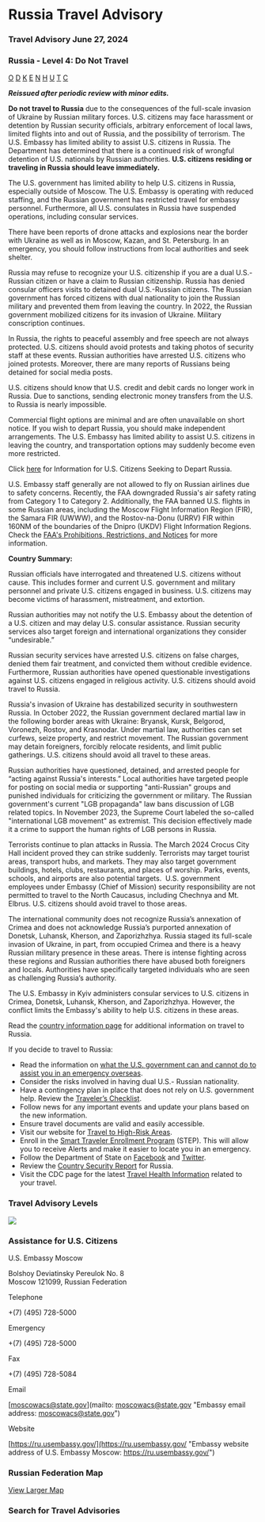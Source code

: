 # Russia Travel Advisory

### Travel Advisory June 27, 2024

### Russia - Level 4: Do Not Travel

[O](javascript:void(0); "Tool Tip: Other")
[D](javascript:void(0); "Tool Tip: Wrongful Detention")
[K](javascript:void(0); "Tool Tip: Kidnap and Hostage")
[E](javascript:void(0); "Tool Tip: Event")
[N](javascript:void(0); "Tool Tip: Disaster")
[H](javascript:void(0); "Tool Tip: Health")
[U](javascript:void(0); "Tool Tip: Civil Unrest")
[T](javascript:void(0); "Tool Tip: Terrorism")
[C](javascript:void(0); "Tool Tip: Crimes")

***Reissued after periodic review with minor edits.***

**Do not travel to Russia** due to the consequences of the full-scale invasion of Ukraine by Russian military forces. U.S. citizens may face harassment or detention by Russian security officials, arbitrary enforcement of local laws, limited flights into and out of Russia, and the possibility of terrorism. The U.S. Embassy has limited ability to assist U.S. citizens in Russia. The Department has determined that there is a continued risk of wrongful detention of U.S. nationals by Russian authorities. **U.S. citizens residing or traveling in Russia should leave immediately.**

The U.S. government has limited ability to help U.S. citizens in Russia, especially outside of Moscow. The U.S. Embassy is operating with reduced staffing, and the Russian government has restricted travel for embassy personnel. Furthermore, all U.S. consulates in Russia have suspended operations, including consular services.

There have been reports of drone attacks and explosions near the border with Ukraine as well as in Moscow, Kazan, and St. Petersburg. In an emergency, you should follow instructions from local authorities and seek shelter.

Russia may refuse to recognize your U.S. citizenship if you are a dual U.S.-Russian citizen or have a claim to Russian citizenship. Russia has denied consular officers visits to detained dual U.S.-Russian citizens. The Russian government has forced citizens with dual nationality to join the Russian military and prevented them from leaving the country. In 2022, the Russian government mobilized citizens for its invasion of Ukraine. Military conscription continues.

In Russia, the rights to peaceful assembly and free speech are not always protected. U.S. citizens should avoid protests and taking photos of security staff at these events. Russian authorities have arrested U.S. citizens who joined protests. Moreover, there are many reports of Russians being detained for social media posts.

U.S. citizens should know that U.S. credit and debit cards no longer work in Russia. Due to sanctions, sending electronic money transfers from the U.S. to Russia is nearly impossible.

Commercial flight options are minimal and are often unavailable on short notice. If you wish to depart Russia, you should make independent arrangements. The U.S. Embassy has limited ability to assist U.S. citizens in leaving the country, and transportation options may suddenly become even more restricted.

Click [here](https://travel.state.gov/content/travel/en/international-travel/before-you-go/informationforuscitizeninrussia.html) for Information for U.S. Citizens Seeking to Depart Russia.

U.S. Embassy staff generally are not allowed to fly on Russian airlines due to safety concerns. Recently, the FAA downgraded Russia's air safety rating from Category 1 to Category 2. Additionally, the FAA banned U.S. flights in some Russian areas, including the Moscow Flight Information Region (FIR), the Samara FIR (UWWW), and the Rostov-na-Donu (URRV) FIR within 160NM of the boundaries of the Dnipro (UKDV) Flight Information Regions. Check the [FAA's Prohibitions, Restrictions, and Notices](https://www.faa.gov/air_traffic/publications/us_restrictions#RussianFederation) for more information.

**Country Summary:**

Russian officials have interrogated and threatened U.S. citizens without cause. This includes former and current U.S. government and military personnel and private U.S. citizens engaged in business. U.S. citizens may become victims of harassment, mistreatment, and extortion.

Russian authorities may not notify the U.S. Embassy about the detention of a U.S. citizen and may delay U.S. consular assistance. Russian security services also target foreign and international organizations they consider “undesirable.”

Russian security services have arrested U.S. citizens on false charges, denied them fair treatment, and convicted them without credible evidence. Furthermore, Russian authorities have opened questionable investigations against U.S. citizens engaged in religious activity. U.S. citizens should avoid travel to Russia.

Russia's invasion of Ukraine has destabilized security in southwestern Russia. In October 2022, the Russian government declared martial law in the following border areas with Ukraine: Bryansk, Kursk, Belgorod, Voronezh, Rostov, and Krasnodar. Under martial law, authorities can set curfews, seize property, and restrict movement. The Russian government may detain foreigners, forcibly relocate residents, and limit public gatherings. U.S. citizens should avoid all travel to these areas.

Russian authorities have questioned, detained, and arrested people for “acting against Russia's interests.” Local authorities have targeted people for posting on social media or supporting "anti-Russian" groups and punished individuals for criticizing the government or military. The Russian government's current "LGB propaganda" law bans discussion of LGB related topics. In November 2023, the Supreme Court labeled the so-called "international LGB movement" as extremist. This decision effectively made it a crime to support the human rights of LGB persons in Russia.

Terrorists continue to plan attacks in Russia. The March 2024 Crocus City Hall incident proved they can strike suddenly. Terrorists may target tourist areas, transport hubs, and markets. They may also target government buildings, hotels, clubs, restaurants, and places of worship. Parks, events, schools, and airports are also potential targets.  U.S. government employees under Embassy (Chief of Mission) security responsibility are not permitted to travel to the North Caucasus, including Chechnya and Mt. Elbrus. U.S. citizens should avoid travel to those areas.

The international community does not recognize Russia’s annexation of Crimea and does not acknowledge Russia’s purported annexation of Donetsk, Luhansk, Kherson, and Zaporizhzhya. Russia staged its full-scale invasion of Ukraine, in part, from occupied Crimea and there is a heavy Russian military presence in these areas. There is intense fighting across these regions and Russian authorities there have abused both foreigners and locals. Authorities have specifically targeted individuals who are seen as challenging Russia’s authority.

The U.S. Embassy in Kyiv administers consular services to U.S. citizens in Crimea, Donetsk, Luhansk, Kherson, and Zaporizhzhya. However, the conflict limits the Embassy's ability to help U.S. citizens in these areas.

Read the [country information page](https://travel.state.gov/content/travel/en/international-travel/International-Travel-Country-Information-Pages/RussianFederation.html) for additional information on travel to Russia.

If you decide to travel to Russia:

* Read the information on [what the U.S. government can and cannot do to assist you in an emergency overseas](https://travel.state.gov/content/travel/en/international-travel/emergencies/what-state-dept-can-cant-do-crisis.html).
* Consider the risks involved in having dual U.S.- Russian nationality.
* Have a contingency plan in place that does not rely on U.S. government help. Review the [Traveler’s Checklist](https://travel.state.gov/content/travel/en/international-travel/before-you-go/travelers-checklist.html).
* Follow news for any important events and update your plans based on the new information.
* Ensure travel documents are valid and easily accessible.
* Visit our website for [Travel to High-Risk Areas](https://travel.state.gov/content/travel/en/international-travel/before-you-go/travelers-with-special-considerations/high-risk-travelers.html).
* Enroll in the [Smart Traveler Enrollment Program](https://step.state.gov/) (STEP). This will allow you to receive Alerts and make it easier to locate you in an emergency.
* Follow the Department of State on [Facebook](https://www.facebook.com/travelgov/) and [Twitter](https://x.com/TravelGov).
* Review the [Country Security Report](https://www.osac.gov/Content/Report/f312a926-0723-427a-947f-1c391b3776e8) for Russia.
* Visit the CDC page for the latest [Travel Health Information](https://wwwnc.cdc.gov/travel/notices) related to your travel.

### Travel Advisory Levels

[![](/content/dam/NEWTravelAssets/images/travel-levelv1.svg)](/content/travel/en/international-travel/before-you-go/about-our-new-products.html "Travel Advisory Levels")

### Assistance for U.S. Citizens

U.S. Embassy Moscow

Bolshoy Deviatinsky Pereulok No. 8  
Moscow 121099, Russian Federation

Telephone

+(7) (495) 728-5000

Emergency

+(7) (495) 728-5000

Fax

+(7) (495) 728-5084

Email

[moscowacs@state.gov](mailto: moscowacs@state.gov "Embassy email address: moscowacs@state.gov")

Website

[https://ru.usembassy.gov/](https://ru.usembassy.gov/ "Embassy website address of U.S. Embassy Moscow: https://ru.usembassy.gov/")

### Russian Federation Map

[View Larger Map](https://travelmaps.state.gov/TSGMap/?extent=19.511889641,48.706703732,126.372695177,73.806038092 "Map of Russian Federation")



### Search for Travel Advisories
